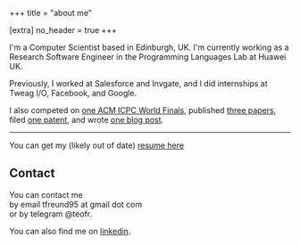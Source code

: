 +++
title = "about me"

[extra]
no_header = true
+++

I'm a Computer Scientist based in Edinburgh, UK.
I'm currently working as a Research Software Engineer
in the Programming Languages Lab at Huawei UK.

Previously, I worked at Salesforce and Invgate, and I did internships at Tweag I/O, Facebook, and Google.

I also competed on [one ACM ICPC World Finals](https://icpc.global/ICPCID/MPJ2YWYRR35P),
published [three papers](https://scholar.google.com/citations?view_op=list_works&hl=en&user=us_Gr1QAAAAJ),
filed [one patent](https://patents.google.com/patent/US11625226B1/en?inventor=Teodoro+FREUND),
and wrote [one blog post](https://www.tweag.io/blog/2019-11-28-PCF-makam-spec/).

----

You can get my (likely out of date) [resume here](https://github.com/teofr/CV/releases/latest/download/cv_en.pdf)

## Contact

You can contact me
<br>
by email tfreund95 at gmail dot com 
<br>
or by telegram @teofr.

You can also find me on [linkedin](https://www.linkedin.com/in/teodoro-freund/).